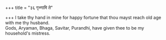 +++
title = "३६ गृभ्णामि ते"

+++
I take thy hand in mine for happy fortune that thou mayst reach old age with me thy husband.  
     Gods, Aryaman, Bhaga, Savitar, Purandhi, have given thee to be my household's mistress.
